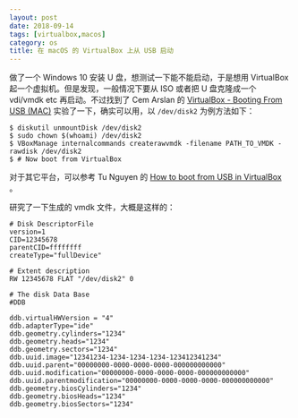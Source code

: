 ```yaml
---
layout: post
date: 2018-09-14
tags: [virtualbox,macos]
category: os
title: 在 macOS 的 VirtualBox 上从 USB 启动
---
```


做了一个 Windows 10 安装 U 盘，想测试一下能不能启动，于是想用 VirtualBox 起一个虚拟机。但是发现，一般情况下要从 ISO 或者把 U 盘克隆成一个 vdi/vmdk etc 再启动。不过找到了 Cem Arslan 的 [VirtualBox - Booting From USB (MAC)](https://www.linkedin.com/pulse/virtualbox-booting-from-usb-mac-cem-arslan) 实验了一下，确实可以用，以 `/dev/disk2` 为例方法如下：

```shell
$ diskutil unmountDisk /dev/disk2
$ sudo chown $(whoami) /dev/disk2
$ VBoxManage internalcommands createrawvmdk -filename PATH_TO_VMDK -rawdisk /dev/disk2
$ # Now boot from VirtualBox
```

对于其它平台，可以参考 Tu Nguyen 的 [How to boot from USB in VirtualBox](https://www.aioboot.com/en/boot-from-usb-in-virtualbox/) 。

研究了一下生成的 vmdk 文件，大概是这样的：

```
# Disk DescriptorFile
version=1
CID=12345678
parentCID=ffffffff
createType="fullDevice"

# Extent description
RW 12345678 FLAT "/dev/disk2" 0

# The disk Data Base 
#DDB

ddb.virtualHWVersion = "4"
ddb.adapterType="ide"
ddb.geometry.cylinders="1234"
ddb.geometry.heads="1234"
ddb.geometry.sectors="1234"
ddb.uuid.image="12341234-1234-1234-1234-123412341234"
ddb.uuid.parent="00000000-0000-0000-0000-000000000000"
ddb.uuid.modification="00000000-0000-0000-0000-000000000000"
ddb.uuid.parentmodification="00000000-0000-0000-0000-000000000000"
ddb.geometry.biosCylinders="1234"
ddb.geometry.biosHeads="1234"
ddb.geometry.biosSectors="1234"
```

